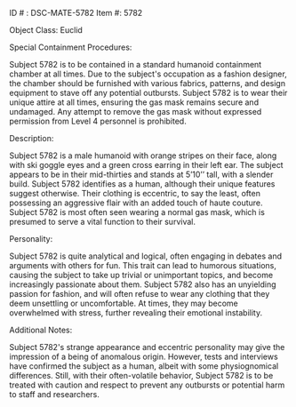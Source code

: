 ID # : DSC-MATE-5782
Item #: 5782

Object Class: Euclid

Special Containment Procedures:

Subject 5782 is to be contained in a standard humanoid containment chamber at all times. Due to the subject's occupation as a fashion designer, the chamber should be furnished with various fabrics, patterns, and design equipment to stave off any potential outbursts. Subject 5782 is to wear their unique attire at all times, ensuring the gas mask remains secure and undamaged. Any attempt to remove the gas mask without expressed permission from Level 4 personnel is prohibited.

Description:

Subject 5782 is a male humanoid with orange stripes on their face, along with ski goggle eyes and a green cross earring in their left ear. The subject appears to be in their mid-thirties and stands at 5’10’’ tall, with a slender build. Subject 5782 identifies as a human, although their unique features suggest otherwise. Their clothing is eccentric, to say the least, often possessing an aggressive flair with an added touch of haute couture. Subject 5782 is most often seen wearing a normal gas mask, which is presumed to serve a vital function to their survival.

Personality:

Subject 5782 is quite analytical and logical, often engaging in debates and arguments with others for fun. This trait can lead to humorous situations, causing the subject to take up trivial or unimportant topics, and become increasingly passionate about them. Subject 5782 also has an unyielding passion for fashion, and will often refuse to wear any clothing that they deem unsettling or uncomfortable. At times, they may become overwhelmed with stress, further revealing their emotional instability.

Additional Notes:

Subject 5782's strange appearance and eccentric personality may give the impression of a being of anomalous origin. However, tests and interviews have confirmed the subject as a human, albeit with some physiognomical differences. Still, with their often-volatile behavior, Subject 5782 is to be treated with caution and respect to prevent any outbursts or potential harm to staff and researchers.